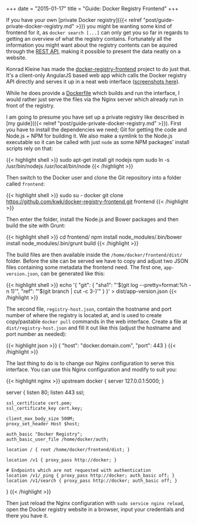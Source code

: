 +++
date = "2015-01-17"
title = "Guide: Docker Registry Frontend"
+++

If you have your own [private Docker registry]({{< relref "post/guide-private-docker-registry.md" >}}) you might be wanting some kind of frontend for it, as `docker search [...]` can only get you so far in regards to getting an overview of what the registry contains. Fortunately all the information you might want about the registry contents can be aquired through the [REST API](https://docs.docker.com/reference/api/registry_api/), making it possible to present the data neatly on a website.

Konrad Kleine has made the [docker-registry-frontend](https://github.com/kwk/docker-registry-frontend) project to do just that. It's a client-only AngularJS based web app which calls the Docker registry API directly and serves it up in a neat web interface ([screenshots here](https://github.com/kwk/docker-registry-frontend/wiki/Features)).

While he does provide a [Dockerfile](https://github.com/kwk/docker-registry-frontend/blob/master/Dockerfile) which builds and run the interface, I would rather just serve the files via the Nginx server which already run in front of the registry.

I am going to presume you have set up a private registry like described in [my guide]({{< relref "post/guide-private-docker-registry.md" >}}). First you have to install the dependencies we need; Git for getting the code and Node.js + NPM for building it. We also make a symlink to the Node.js executable so it can be called with just `node` as some NPM packages' install scripts rely on that:

{{< highlight shell >}}
sudo apt-get install git nodejs npm
sudo ln -s /usr/bin/nodejs /usr/local/bin/node
{{< /highlight >}}

Then switch to the Docker user and clone the Git repository into a folder called `frontend`:

{{< highlight shell >}}
sudo su - docker
git clone https://github.com/kwk/docker-registry-frontend.git frontend
{{< /highlight >}}

Then enter the folder, install the Node.js and Bower packages and then build the site with Grunt:

{{< highlight shell >}}
cd frontend/
npm install
node_modules/.bin/bower install
node_modules/.bin/grunt build
{{< /highlight >}}

The build files are then available inside the `/home/docker/frontend/dist/` folder. Before the site can be served we have to copy and adjust two JSON files containing some metadata the frontend need. The first one, `app-version.json`, can be generated like this:

{{< highlight shell >}}
echo '{
    "git": {
        "sha1": "'$(git log --pretty=format:%h -n 1)'",
        "ref": "'$(git branch | cut -c 3-)'"
    }
}' > dist/app-version.json
{{< /highlight >}}

The second file, `registry-host.json`, contain the hostname and port number of where the registry is located at, and is used to create copy/pastable `docker pull` commands in the web interface. Create a file at `dist/registry-host.json` and fill it out like this (adjust the hostname and port number as needed):

{{< highlight json >}}
{
    "host": "docker.domain.com",
    "port": 443
}
{{< /highlight >}}

The last thing to do is to change our Nginx configuration to serve this interface. You can use this Nginx configuration and modify to suit you:

{{< highlight nginx >}}
upstream docker { server 127.0.0.1:5000; }

server {
    listen 80;
    listen 443 ssl;

    ssl_certificate cert.pem;
    ssl_certificate_key cert.key;

    client_max_body_size 500M;
    proxy_set_header Host $host;

    auth_basic "Docker Registry";
    auth_basic_user_file /home/docker/auth;

    location / { root /home/docker/frontend/dist; }

    location /v1 { proxy_pass http://docker; }

    # Endpoints which are not requested with authentication
    location /v1/_ping { proxy_pass http://docker; auth_basic off; }
    location /v1/search { proxy_pass http://docker; auth_basic off; }
}
{{< /highlight >}}

Then just reload the Nginx configuration with `sudo service nginx reload`, open the Docker registry website in a browser, input your credentials and there you have it.
